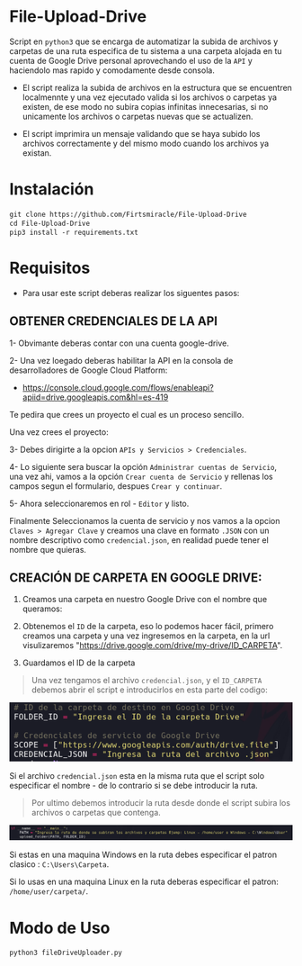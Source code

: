 # File-Upload-Drive

Script en `python3` que se encarga de automatizar la subida de archivos y carpetas de una ruta especifica de tu sistema a una carpeta alojada en tu cuenta de Google Drive personal aprovechando el uso de la `API` y haciendolo mas rapido y comodamente desde consola.

* El script realiza la subida de archivos en la estructura que se encuentren localmennte y una vez ejecutado valida si los archivos o carpetas ya existen, de ese modo no subira copias infinitas innecesarias, si no unicamente los archivos o carpetas nuevas que se actualizen.

* El script imprimira un mensaje validando que se haya subido los archivos correctamente y del mismo modo cuando los archivos ya existan.

# Instalación
```
git clone https://github.com/Firtsmiracle/File-Upload-Drive
cd File-Upload-Drive
pip3 install -r requirements.txt
```
# Requisitos
* Para usar este script deberas realizar los siguentes pasos:

## OBTENER CREDENCIALES DE LA API

1- Obvimante deberas contar con una cuenta google-drive.

2- Una vez loegado deberas habilitar la API en la consola de desarrolladores de Google Cloud Platform:

* https://console.cloud.google.com/flows/enableapi?apiid=drive.googleapis.com&hl=es-419

Te pedira que crees un proyecto el cual es un proceso sencillo.

Una vez crees el proyecto:

3- Debes dirigirte a la opcion `APIs y Servicios > Credenciales`.

4- Lo siguiente sera buscar la opción `Administrar cuentas de Servicio`, una vez ahi, vamos a la opción `Crear cuenta de Servicio` y rellenas los campos segun el formulario, despues `Crear y continuar`.

5- Ahora seleccionaremos en rol - `Editor` y listo.

Finalmente Seleccionamos la cuenta de servicio y nos vamos a la opcion `Claves > Agregar Clave` y creamos una clave en formato `.JSON` con un nombre descriptivo como `credencial.json`, en realidad puede tener el nombre que quieras.
  
## CREACIÓN DE CARPETA EN GOOGLE DRIVE:

1. Creamos una carpeta en nuestro Google Drive con el nombre que queramos:
     
2. Obtenemos el `ID` de la carpeta, eso lo podemos hacer fácil, primero creamos una carpeta y una vez ingresemos en la carpeta, en la url visulizaremos "https://drive.google.com/drive/my-drive/ID_CARPETA".
    
3. Guardamos el ID de la carpeta
    
    
> Una vez tengamos el archivo `credencial.json`, y el `ID_CARPETA` debemos abrir el script e introducirlos en esta parte del codigo:


![](https://github.com/Firtsmiracle/File-Upload-Drive-Api/blob/main/introducir_requerimientos.PNG)

Si el archivo `credencial.json` esta en la misma ruta que el script solo especificar el nombre - de lo contrario si se debe introducir la ruta.


> Por ultimo debemos introducir la ruta desde donde el script subira los archivos o carpetas que contenga.


![](https://github.com/Firtsmiracle/File-Upload-Drive-Api/blob/main/introducir_ruta.PNG)

Si estas en una maquina Windows en la ruta debes especificar el patron clasico : `C:\Users\Carpeta`.

Si lo usas en una maquina Linux en la ruta deberas especificar el patron: `/home/user/carpeta/`.


# Modo de Uso

```
python3 fileDriveUploader.py
```








